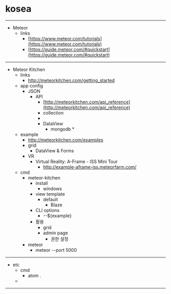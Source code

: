 # kosea

---

* Meteor
    - links
        + [https://www.meteor.com/tutorials](https://www.meteor.com/tutorials)
        + [https://guide.meteor.com/#quickstart](https://guide.meteor.com/#quickstart)

---

* Meteor Kitchen
    - links
        + http://meteorkitchen.com/getting_started
    - app config
        + JSON
            * API
                - [http://meteorkitchen.com/api_reference](http://meteorkitchen.com/api_reference)
                - collection
                - 
                - DataView
                    + mongodb
                        * 
    - example
        + http://meteorkitchen.com/examples
        + grid
            * DataView & Forms
        + VR
            * Virtual Reality: A-Frame - ISS Mini Tour
                - http://example-aframe-iss.meteorfarm.com/
    - cmd
        + meteor-kitchen
            * install
                - windows
            * view template
                - default
                    + Blaze
            * CLI options
                - --${example}
            * 활용
                - grid
                - admin page
                    + 권한 설정
        + meteor
            * meteor --port 5000

---

* etc
    - cmd
        + atom .
    - 

---
